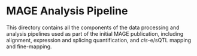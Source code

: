 # MAGE Analysis Pipeline

This directory contains all the components of the data processing and analysis pipelines used as part of the initial MAGE publication, including alignment, expression and splicing quantification, and *cis*-e/sQTL mapping and fine-mapping.
